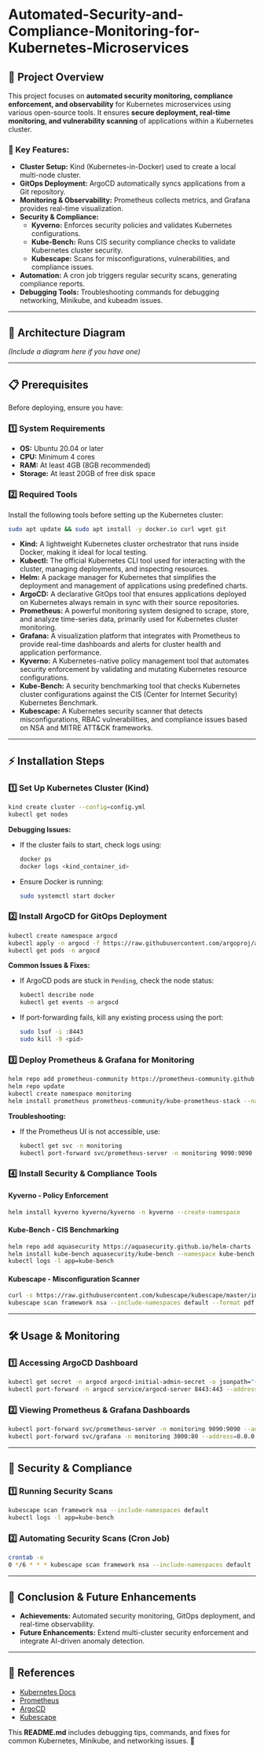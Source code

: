 # Automated-Security-and-Compliance-Monitoring-for-Kubernetes-Microservices

## 📌 Project Overview

This project focuses on **automated security monitoring, compliance enforcement, and observability** for Kubernetes microservices using various open-source tools. It ensures **secure deployment, real-time monitoring, and vulnerability scanning** of applications within a Kubernetes cluster.

### **🔹 Key Features:**

- **Cluster Setup:** Kind (Kubernetes-in-Docker) used to create a local multi-node cluster.
- **GitOps Deployment:** ArgoCD automatically syncs applications from a Git repository.
- **Monitoring & Observability:** Prometheus collects metrics, and Grafana provides real-time visualization.
- **Security & Compliance:**
  - **Kyverno:** Enforces security policies and validates Kubernetes configurations.
  - **Kube-Bench:** Runs CIS security compliance checks to validate Kubernetes cluster security.
  - **Kubescape:** Scans for misconfigurations, vulnerabilities, and compliance issues.
- **Automation:** A cron job triggers regular security scans, generating compliance reports.
- **Debugging Tools:** Troubleshooting commands for debugging networking, Minikube, and kubeadm issues.

---

## 🚀 Architecture Diagram

*(Include a diagram here if you have one)*

---

## 📋 Prerequisites

Before deploying, ensure you have:

### **1️⃣ System Requirements**

- **OS:** Ubuntu 20.04 or later
- **CPU:** Minimum 4 cores
- **RAM:** At least 4GB (8GB recommended)
- **Storage:** At least 20GB of free disk space

### **2️⃣ Required Tools**

Install the following tools before setting up the Kubernetes cluster:

```bash
sudo apt update && sudo apt install -y docker.io curl wget git
```

- **Kind:** A lightweight Kubernetes cluster orchestrator that runs inside Docker, making it ideal for local testing.
- **Kubectl:** The official Kubernetes CLI tool used for interacting with the cluster, managing deployments, and inspecting resources.
- **Helm:** A package manager for Kubernetes that simplifies the deployment and management of applications using predefined charts.
- **ArgoCD:** A declarative GitOps tool that ensures applications deployed on Kubernetes always remain in sync with their source repositories.
- **Prometheus:** A powerful monitoring system designed to scrape, store, and analyze time-series data, primarily used for Kubernetes cluster monitoring.
- **Grafana:** A visualization platform that integrates with Prometheus to provide real-time dashboards and alerts for cluster health and application performance.
- **Kyverno:** A Kubernetes-native policy management tool that automates security enforcement by validating and mutating Kubernetes resource configurations.
- **Kube-Bench:** A security benchmarking tool that checks Kubernetes cluster configurations against the CIS (Center for Internet Security) Kubernetes Benchmark.
- **Kubescape:** A Kubernetes security scanner that detects misconfigurations, RBAC vulnerabilities, and compliance issues based on NSA and MITRE ATT&CK frameworks.

---

## ⚡ Installation Steps

### **1️⃣ Set Up Kubernetes Cluster (Kind)**

```bash
kind create cluster --config=config.yml
kubectl get nodes
```

**Debugging Issues:**
- If the cluster fails to start, check logs using:
  ```bash
  docker ps
  docker logs <kind_container_id>
  ```
- Ensure Docker is running:
  ```bash
  sudo systemctl start docker
  ```

### **2️⃣ Install ArgoCD for GitOps Deployment**

```bash
kubectl create namespace argocd
kubectl apply -n argocd -f https://raw.githubusercontent.com/argoproj/argo-cd/stable/manifests/install.yaml
kubectl get pods -n argocd
```

**Common Issues & Fixes:**
- If ArgoCD pods are stuck in `Pending`, check the node status:
  ```bash
  kubectl describe node
  kubectl get events -n argocd
  ```
- If port-forwarding fails, kill any existing process using the port:
  ```bash
  sudo lsof -i :8443
  sudo kill -9 <pid>
  ```

### **3️⃣ Deploy Prometheus & Grafana for Monitoring**

```bash
helm repo add prometheus-community https://prometheus-community.github.io/helm-charts
helm repo update
kubectl create namespace monitoring
helm install prometheus prometheus-community/kube-prometheus-stack --namespace monitoring
```

**Troubleshooting:**
- If the Prometheus UI is not accessible, use:
  ```bash
  kubectl get svc -n monitoring
  kubectl port-forward svc/prometheus-server -n monitoring 9090:9090
  ```

### **4️⃣ Install Security & Compliance Tools**

#### **Kyverno - Policy Enforcement**

```bash
helm install kyverno kyverno/kyverno -n kyverno --create-namespace
```

#### **Kube-Bench - CIS Benchmarking**

```bash
helm repo add aquasecurity https://aquasecurity.github.io/helm-charts
helm install kube-bench aquasecurity/kube-bench --namespace kube-bench --create-namespace
kubectl logs -l app=kube-bench
```

#### **Kubescape - Misconfiguration Scanner**

```bash
curl -s https://raw.githubusercontent.com/kubescape/kubescape/master/install.sh | /bin/bash
kubescape scan framework nsa --include-namespaces default --format pdf --output security-report.pdf
```

---

## 🛠️ Usage & Monitoring

### **1️⃣ Accessing ArgoCD Dashboard**

```bash
kubectl get secret -n argocd argocd-initial-admin-secret -o jsonpath="{.data.password}" | base64 --decode && echo
kubectl port-forward -n argocd service/argocd-server 8443:443 --address=0.0.0.0 &
```

### **2️⃣ Viewing Prometheus & Grafana Dashboards**

```bash
kubectl port-forward svc/prometheus-server -n monitoring 9090:9090 --address=0.0.0.0 &
kubectl port-forward svc/grafana -n monitoring 3000:80 --address=0.0.0.0 &
```

---

## 🔐 Security & Compliance

### **1️⃣ Running Security Scans**

```bash
kubescape scan framework nsa --include-namespaces default
kubectl logs -l app=kube-bench
```

### **2️⃣ Automating Security Scans (Cron Job)**

```bash
crontab -e
0 */6 * * * kubescape scan framework nsa --include-namespaces default --format pdf --output /reports/security-report.pdf && mail -s "K8s Security Report" user@example.com < /reports/security-report.pdf
```

---

## 📌 Conclusion & Future Enhancements

- **Achievements:** Automated security monitoring, GitOps deployment, and real-time observability.
- **Future Enhancements:** Extend multi-cluster security enforcement and integrate AI-driven anomaly detection.

---

## 📜 References

- [Kubernetes Docs](https://kubernetes.io/docs/)
- [Prometheus](https://prometheus.io/docs/introduction/overview/)
- [ArgoCD](https://argo-cd.readthedocs.io/en/stable/)
- [Kubescape](https://hub.armosec.io/docs)

This **README.md** includes debugging tips, commands, and fixes for common Kubernetes, Minikube, and networking issues. 🚀

